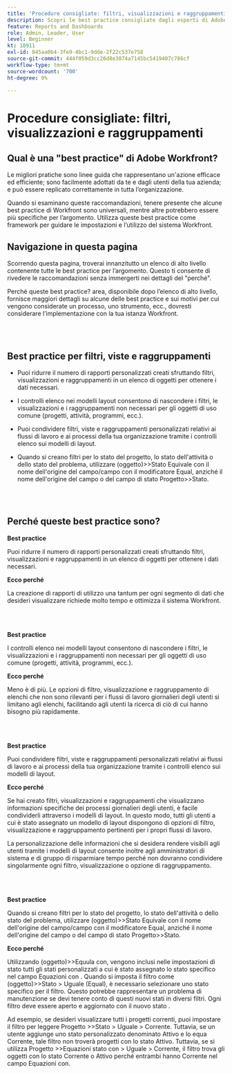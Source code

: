 ```yaml
---
title: 'Procedure consigliate: filtri, visualizzazioni e raggruppamenti'
description: Scopri le best practice consigliate dagli esperti di Adobe Workfront sull’impostazione, la gestione e l’utilizzo di filtri, visualizzazioni e raggruppamenti Workfront.
feature: Reports and Dashboards
role: Admin, Leader, User
level: Beginner
kt: 10911
exl-id: 845aa0b4-3fe9-4bc1-9dde-2f22c537e758
source-git-commit: 444f059d3cc26d8e3074a7145bc5419407c786cf
workflow-type: tm+mt
source-wordcount: '700'
ht-degree: 0%

---
```


# Procedure consigliate: filtri, visualizzazioni e raggruppamenti

## Qual è una &quot;best practice&quot; di Adobe Workfront?

Le migliori pratiche sono linee guida che rappresentano un&#39;azione efficace ed efficiente; sono facilmente adottati da te e dagli utenti della tua azienda; e può essere replicato correttamente in tutta l’organizzazione.

Quando si esaminano queste raccomandazioni, tenere presente che alcune best practice di Workfront sono universali, mentre altre potrebbero essere più specifiche per l’argomento. Utilizza queste best practice come framework per guidare le impostazioni e l’utilizzo del sistema Workfront.

## Navigazione in questa pagina

Scorrendo questa pagina, troverai innanzitutto un elenco di alto livello contenente tutte le best practice per l’argomento. Questo ti consente di rivedere le raccomandazioni senza immergerti nei dettagli del &quot;perché&quot;.

Perché queste best practice? area, disponibile dopo l’elenco di alto livello, fornisce maggiori dettagli su alcune delle best practice e sui motivi per cui vengono considerate un processo, uno strumento, ecc., dovresti considerare l’implementazione con la tua istanza Workfront.

</br>
</br>

## Best practice per filtri, viste e raggruppamenti

* Puoi ridurre il numero di rapporti personalizzati creati sfruttando filtri, visualizzazioni e raggruppamenti in un elenco di oggetti per ottenere i dati necessari.

* I controlli elenco nei modelli layout consentono di nascondere i filtri, le visualizzazioni e i raggruppamenti non necessari per gli oggetti di uso comune (progetti, attività, programmi, ecc.).

* Puoi condividere filtri, viste e raggruppamenti personalizzati relativi ai flussi di lavoro e ai processi della tua organizzazione tramite i controlli elenco sui modelli di layout.

* Quando si creano filtri per lo stato del progetto, lo stato dell&#39;attività o dello stato del problema, utilizzare (oggetto)>>Stato Equivale con il nome dell&#39;origine del campo/campo con il modificatore Equal, anziché il nome dell&#39;origine del campo o del campo di stato Progetto>>Stato.

</br>
</br>

## Perché queste best practice sono?

**Best practice**

Puoi ridurre il numero di rapporti personalizzati creati sfruttando filtri, visualizzazioni e raggruppamenti in un elenco di oggetti per ottenere i dati necessari.

**Ecco perché**

La creazione di rapporti di utilizzo una tantum per ogni segmento di dati che desideri visualizzare richiede molto tempo e ottimizza il sistema Workfront.

</br>
</br>

**Best practice**

I controlli elenco nei modelli layout consentono di nascondere i filtri, le visualizzazioni e i raggruppamenti non necessari per gli oggetti di uso comune (progetti, attività, programmi, ecc.).

**Ecco perché**

Meno è di più. Le opzioni di filtro, visualizzazione e raggruppamento di elenchi che non sono rilevanti per i flussi di lavoro giornalieri degli utenti si limitano agli elenchi, facilitando agli utenti la ricerca di ciò di cui hanno bisogno più rapidamente.

</br>
</br>

**Best practice**

Puoi condividere filtri, viste e raggruppamenti personalizzati relativi ai flussi di lavoro e ai processi della tua organizzazione tramite i controlli elenco sui modelli di layout.

**Ecco perché**

Se hai creato filtri, visualizzazioni e raggruppamenti che visualizzano informazioni specifiche dei processi giornalieri degli utenti, è facile condividerli attraverso i modelli di layout. In questo modo, tutti gli utenti a cui è stato assegnato un modello di layout dispongono di opzioni di filtro, visualizzazione e raggruppamento pertinenti per i propri flussi di lavoro.

La personalizzazione delle informazioni che si desidera rendere visibili agli utenti tramite i modelli di layout consente inoltre agli amministratori di sistema e di gruppo di risparmiare tempo perché non dovranno condividere singolarmente ogni filtro, visualizzazione o opzione di raggruppamento.

</br>
</br>

**Best practice**

Quando si creano filtri per lo stato del progetto, lo stato dell&#39;attività o dello stato del problema, utilizzare (oggetto)>>Stato Equivale con il nome dell&#39;origine del campo/campo con il modificatore Equal, anziché il nome dell&#39;origine del campo o del campo di stato Progetto>>Stato.

**Ecco perché**

Utilizzando (oggetto)>>Equula con, vengono inclusi nelle impostazioni di stato tutti gli stati personalizzati a cui è stato assegnato lo stato specifico nel campo Equazioni con . Quando si imposta il filtro come (oggetto)>>Stato > Uguale (Equal), è necessario selezionare uno stato specifico per il filtro. Questo potrebbe rappresentare un problema di manutenzione se devi tenere conto di questi nuovi stati in diversi filtri. Ogni filtro deve essere aperto e aggiornato con il nuovo stato .

Ad esempio, se desideri visualizzare tutti i progetti correnti, puoi impostare il filtro per leggere Progetto >>Stato > Uguale > Corrente. Tuttavia, se un utente aggiunge uno stato personalizzato denominato Attivo e lo equa Corrente, tale filtro non troverà progetti con lo stato Attivo. Tuttavia, se si utilizza Progetto >>Equazioni stato con > Uguale > Corrente, il filtro trova gli oggetti con lo stato Corrente o Attivo perché entrambi hanno Corrente nel campo Equazioni con.
